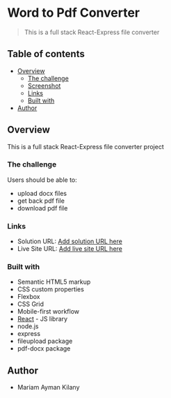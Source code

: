 # Word to Pdf Converter

> This is a full stack React-Express file converter 

## Table of contents

- [Overview](#overview)
  - [The challenge](#the-challenge)
  - [Screenshot](#screenshot)
  - [Links](#links)
  - [Built with](#built-with)
- [Author](#author)

## Overview
This is a full stack React-Express file converter project 

### The challenge

Users should be able to:

- upload docx files
- get back pdf file
- download pdf file

### Links

- Solution URL: [Add solution URL here](https://your-solution-url.com)
- Live Site URL: [Add live site URL here](https://your-live-site-url.com)

### Built with

- Semantic HTML5 markup
- CSS custom properties
- Flexbox
- CSS Grid
- Mobile-first workflow
- [React](https://reactjs.org/) - JS library
- node.js 
- express
- fileupload package
- pdf-docx package

## Author
- Mariam Ayman Kilany

